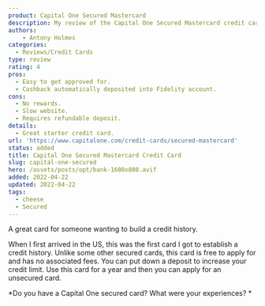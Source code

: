 ```yaml
---
product: Capital One Secured Mastercard
description: My review of the Capital One Secured Mastercard credit card.
authors:
    - Antony Holmes
categories:
  - Reviews/Credit Cards
type: review
rating: 4
pros:
  - Easy to get approved for.
  - Cashback automatically deposited into Fidelity account.
cons:
  - No rewards.
  - Slow website.
  - Requires refundable deposit.
details:
  - Great starter credit card.
url: 'https://www.capitalone.com/credit-cards/secured-mastercard'
status: added
title: Capital One Secured Mastercard Credit Card
slug: capital-one-secured
hero: /assets/posts/opt/bank-1600x800.avif
added: 2022-04-22
updated: 2022-04-22
tags:
  - cheese
  - Secured
---
```


A great card for someone wanting to build a credit history.

<!-- end -->

When I first arrived in the US, this was the first card I got to establish a credit history. Unlike some other secured cards, this card is free to apply for and has no associated fees. You can put down a deposit to increase your credit limit. Use this card for a year and then you can apply for an unsecured card.

*Do you have a Capital One secured card? What were your experiences? *
